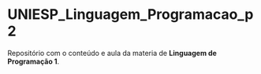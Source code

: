 # UNIESP_Linguagem_Programacao_p2

Repositório com o conteúdo e aula da materia de **Linguagem de Programação 1**.
